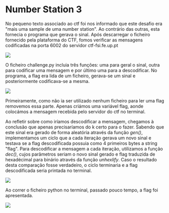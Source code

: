 # Number Station 3

No pequeno texto associado ao ctf foi nos informado que este desafio era "mais uma sample de uma number station". Ao contrário das outras, esta fornecia o programa que gerava o sinal. 
Após descarregar o ficheiro fornecido pela plataforma do CTF, fomos verificar as mensagens codificadas na porta 6002 do servidor ctf-fsi.fe.up.pt

![](https://i.imgur.com/CqHZGWm.png)


O ficheiro challenge.py incluia três funções: uma para geral o sinal, outra para codificar uma mensagem e por último uma para a descodificar. No programa, a flag era lida de um ficheiro, gerava-se um sinal e posteriormente codificava-se a mesma.

![](https://i.imgur.com/e4gxTJX.png)

Primeiramente, como não ia ser utilizado nenhum ficheiro para ler uma flag removemos essa parte. Apenas criámos uma variável flag, aonde colocámos a mensagem recebida pelo servidor do ctf no terminal.

Ao refletir sobre como iríamos descodificar a mensagem, chegamos à conclusão que apenas precisaríamos do k certo para o fazer. 
Sabendo que este sinal era gerado de forma aleatória através da função *gen()*, implementamos um ciclo que a cada iteração gerava um novo sinal e testava se a flag descodificada possuia como 4 primeiros bytes a string "flag".
Para descodificar a mensagem a cada iteração, utilizamos a função *dec()*, cujos parâmetros seriam o novo sinal gerado e flag traduzida de hexadécimal para binário através da função *unhexlify*. 
Caso o resultado desta comparação fosse verdadeiro, o ciclo terminaria e a flag descodificada seria printada no terminal. 

![](https://i.imgur.com/dZkhMpX.png)

Ao correr o ficheiro python no terminal, passado pouco tempo, a flag foi apresentada.

![](https://i.imgur.com/xOvHJjH.png)


